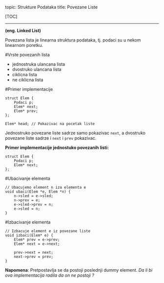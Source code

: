 topic: Strukture Podataka
title: Povezane Liste

[TOC]

---

**(eng. Linked List)**

Povezana lista je linearna struktura podataka, tj. podaci su u nekom linearnom poretku.

#Vrste povezanih lista

* jednostruka ulancana lista
* dvostruko ulancana lista
* ciklicna lista
* ne ciklicna lista

#Primer implementacije

	struct Elem {
		Podaci p;
		Elem* next;
		Elem* prev;
	};
	
	Elem* head; // Pokazivac na pocetak liste
	
Jednostruko povezane liste sadrze samo pokazivac `next`, a dvostruko povezane liste sadrze i `next` i `prev` pokazivac. 

**Primer implementacije jednostuko povezanih listi:**

	struct Elem {
		Podaci p;
		Elem* next;
	};

#Ubacivanje elementa
	
	// Ubacujemo element n iza elementa e
	void ubaci(Elem *e, Elem *n) {
		n->sled = e->sled;
		n->prev = e;
		e->sled->prev = n;
		e->sled = n;
	} 
	
#Izbacivanje elementa
	
	// Izbacuje element e iz povezane liste
	void izbaci(Elem* e) {
		Elem* prev = e->prev;
		Elem* next = e->next;
		
		prev->next = next;
		next->prev = prev;
	}

**Napomena**: Pretpostavlja se da postoji poslednji dummy element. 
*Da li bi ova implementacija radila da on ne postoji ?*
